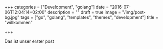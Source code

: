 +++
categories = ["Development", "golang"]
date = "2016-07-06T12:04:14+02:00"
description = ""
draft = true
image = "/img/post-bg.jpg"
tags = ["go", "golang", "templates", "themes", "development"]
title = "willkommen"

+++

Das ist unser erster post
